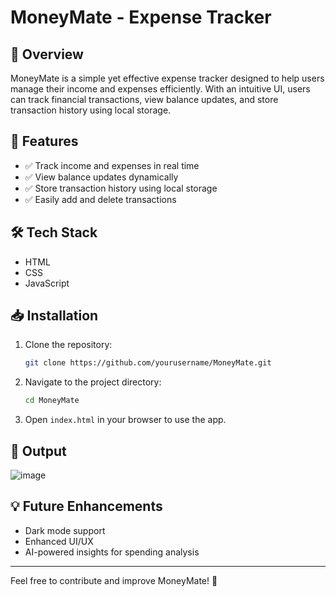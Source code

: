 # MoneyMate - Expense Tracker

## 🚀 Overview
MoneyMate is a simple yet effective expense tracker designed to help users manage their income and expenses efficiently. With an intuitive UI, users can track financial transactions, view balance updates, and store transaction history using local storage.

## 📌 Features
- ✅ Track income and expenses in real time
- ✅ View balance updates dynamically
- ✅ Store transaction history using local storage
- ✅ Easily add and delete transactions

## 🛠️ Tech Stack
- HTML
- CSS
- JavaScript

## 📥 Installation
1. Clone the repository:
   ```bash
   git clone https://github.com/yourusername/MoneyMate.git
   ```
2. Navigate to the project directory:
   ```bash
   cd MoneyMate
   ```
3. Open `index.html` in your browser to use the app.

## 📸 Output
![image](https://github.com/user-attachments/assets/08fe79ad-1c09-4f6f-af53-03455106c6d5)


## 💡 Future Enhancements
- Dark mode support
- Enhanced UI/UX
- AI-powered insights for spending analysis

---
Feel free to contribute and improve MoneyMate! 🚀
